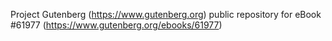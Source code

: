 Project Gutenberg (https://www.gutenberg.org) public repository for
eBook #61977 (https://www.gutenberg.org/ebooks/61977)
